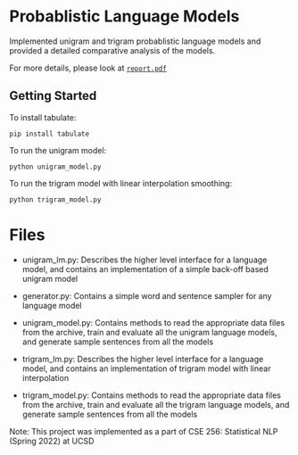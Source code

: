 # Probablistic Language Models

Implemented unigram and trigram probablistic language models and provided a detailed comparative analysis of the models.

For more details, please look at [`report.pdf`](https://github.com/nidhidhamnani/ngram-language-modeling/blob/main/report.pdf)

## Getting Started

To install tabulate:

```pip install tabulate```

To run the unigram model:

```python unigram_model.py```

To run the trigram model with linear interpolation smoothing:

```python trigram_model.py```

# Files

- unigram_lm.py: Describes the higher level interface for a language model, and contains an implementation of a simple back-off based unigram model

- generator.py: Contains a simple word and sentence sampler for any language model

- unigram_model.py: Contains methods to read the appropriate data files from the archive, train and evaluate all the unigram language models, and generate sample sentences from all the models

- trigram_lm.py: Describes the higher level interface for a language model, and contains an implementation of trigram model with linear interpolation

- trigram_model.py: Contains methods to read the appropriate data files from the archive, train and evaluate all the trigram language models, and generate sample sentences from all the models

Note: This project was implemented as a part of CSE 256: Statistical NLP (Spring 2022) at UCSD